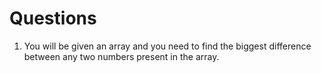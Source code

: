 # Questions

1. You will be given an array and you need to find the biggest difference between any two numbers present in the array. 
